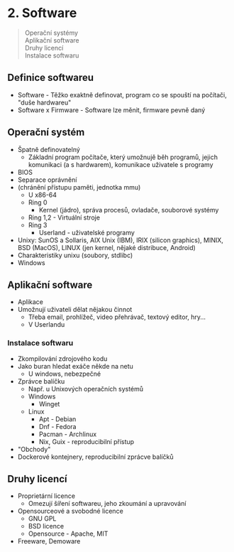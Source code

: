# 2. Software

> Operační systémy \
> Aplikační software \
> Druhy licencí \
> Instalace softwaru

## Definice softwareu

- Software - Těžko exaktně definovat, program co se spouští na počítači, "duše hardwareu"
- Software x Firmware - Software lze měnit, firmware pevně daný

## Operační systém

- Špatně definovatelný
  - Základní program počítače, který umožnujě běh programů, jejich komunikaci (a s hardwarem), komunikace uživatele s programy
- BIOS
- Separace oprávnění
- (chránění přístupu paměti, jednotka mmu)
  - U x86-64
  - Ring 0
    - Kernel (jádro), správa procesů, ovladače, souborové systémy
  - Ring 1,2 - Virtuální stroje
  - Ring 3
    - Userland - uživatelské programy
- Unixy: SunOS a Sollaris, AIX Unix (IBM), IRIX (silicon graphics), MINIX, BSD (MacOS), LINUX (jen kernel, nějaké distribuce, Android)
- Charakteristiky unixu (soubory, stdlibc)
- Windows

## Aplikační software

- Aplikace
- Umožnují uživateli dělat nějakou činnot
  - Třeba email, prohlížeč, video přehrávač, textový editor, hry...
  - V Userlandu

### Instalace softwaru

- Zkompilování zdrojového kodu
- Jako buran hledat exáče někde na netu
  - U windows, nebezpečné
- Zprávce balíčku
  - Např. u Unixových operačních systémů
  - Windows
    - Winget
  - Linux
    - Apt - Debian
    - Dnf - Fedora
    - Pacman - Archlinux
    - Nix, Guix - reproducibilní přístup
- "Obchody"
- Dockerové kontejnery, reproducibilní zprácve balíčků

## Druhy licencí

- Proprietární licence
  - Omezují šíření softwareu, jeho zkoumání a upravování
- Opensourceové a svobodné licence
  - GNU GPL
  - BSD licence
  - Opensource - Apache, MIT
- Freeware, Demoware
